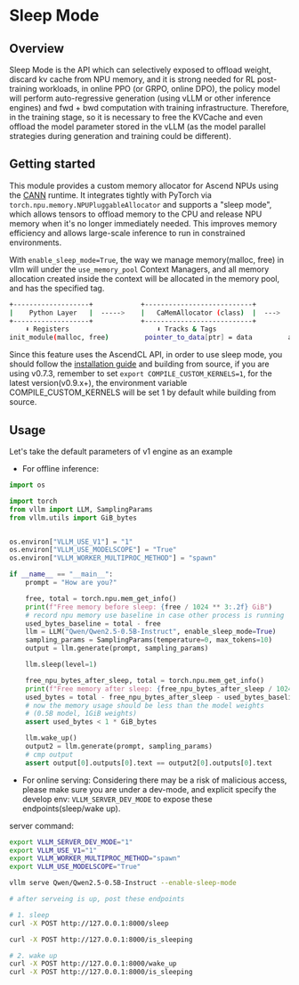 # Sleep Mode

## Overview

Sleep Mode is the API which can selectively exposed to offload weight, discard kv cache from NPU memory, and it is strong needed for RL post-training workloads, in online PPO (or GRPO, online DPO), the policy model will perform auto-regressive generation (using vLLM or other inference engines) and fwd + bwd computation with training infrastructure. Therefore, in the training stage, so it is necessary to free the KVCache and even offload the model parameter stored in the vLLM (as the model parallel strategies during generation and training could be different).

## Getting started

This module provides a custom memory allocator for Ascend NPUs using the [CANN](https://www.hiascend.com/document/detail/zh/CANNCommunityEdition/82RC1alpha002/API/appdevgapi/appdevgapi_07_0000.html) runtime. It integrates tightly with PyTorch via `torch.npu.memory.NPUPluggableAllocator` and supports a "sleep mode", which allows tensors to offload memory to the CPU and release NPU memory when it's no longer immediately needed. This improves memory efficiency and allows large-scale inference to run in constrained environments.

With `enable_sleep_mode=True`, the way we manage memory(malloc, free) in vllm will under the `use_memory_pool` Context Managers, and all memory allocation created inside the context will be allocated in the memory pool, and has the specified tag.

```bash
+-------------------+            +---------------------------+          +----------------------------+
|    Python Layer   |  ----->    |   CaMemAllocator (class)  |  --->    | C Extension (vllm_ascend_C)|
+-------------------+            +---------------------------+          +----------------------------+
    ⬇ Registers                      ⬇ Tracks & Tags                         ⬇ Calls into CANN
init_module(malloc, free)         pointer_to_data[ptr] = data         aclrtMallocPhysical, aclrtMapMem, etc.
```

Since this feature uses the AscendCL API, in order to use sleep mode, you should follow the [installation guide](https://vllm-ascend.readthedocs.io/en/latest/installation.html) and building from source, if you are using v0.7.3, remember to set `export COMPILE_CUSTOM_KERNELS=1`, for the latest version(v0.9.x+), the environment variable COMPILE_CUSTOM_KERNELS will be set 1 by default while building from source.

## Usage

Let's take the default parameters of v1 engine as an example

- For offline inference:
```python
import os

import torch
from vllm import LLM, SamplingParams
from vllm.utils import GiB_bytes


os.environ["VLLM_USE_V1"] = "1"
os.environ["VLLM_USE_MODELSCOPE"] = "True"
os.environ["VLLM_WORKER_MULTIPROC_METHOD"] = "spawn"

if __name__ == "__main__":
    prompt = "How are you?"

    free, total = torch.npu.mem_get_info()
    print(f"Free memory before sleep: {free / 1024 ** 3:.2f} GiB")
    # record npu memory use baseline in case other process is running
    used_bytes_baseline = total - free
    llm = LLM("Qwen/Qwen2.5-0.5B-Instruct", enable_sleep_mode=True)
    sampling_params = SamplingParams(temperature=0, max_tokens=10)
    output = llm.generate(prompt, sampling_params)

    llm.sleep(level=1)

    free_npu_bytes_after_sleep, total = torch.npu.mem_get_info()
    print(f"Free memory after sleep: {free_npu_bytes_after_sleep / 1024 ** 3:.2f} GiB")
    used_bytes = total - free_npu_bytes_after_sleep - used_bytes_baseline
    # now the memory usage should be less than the model weights
    # (0.5B model, 1GiB weights)
    assert used_bytes < 1 * GiB_bytes

    llm.wake_up()
    output2 = llm.generate(prompt, sampling_params)
    # cmp output
    assert output[0].outputs[0].text == output2[0].outputs[0].text
```

- For online serving:
Considering there may be a risk of malicious access, please make sure you are under a dev-mode, and explicit specify the develop env: `VLLM_SERVER_DEV_MODE` to expose these endpoints(sleep/wake up).

server command:
```bash
export VLLM_SERVER_DEV_MODE="1"
export VLLM_USE_V1="1"
export VLLM_WORKER_MULTIPROC_METHOD="spawn"
export VLLM_USE_MODELSCOPE="True"

vllm serve Qwen/Qwen2.5-0.5B-Instruct --enable-sleep-mode

# after serveing is up, post these endpoints

# 1. sleep
curl -X POST http://127.0.0.1:8000/sleep

curl -X POST http://127.0.0.1:8000/is_sleeping

# 2. wake up
curl -X POST http://127.0.0.1:8000/wake_up
curl -X POST http://127.0.0.1:8000/is_sleeping

```